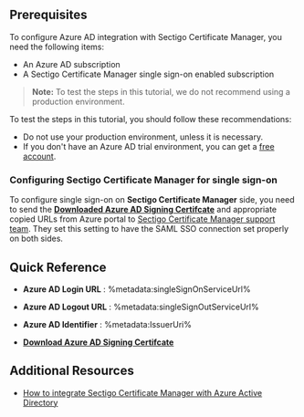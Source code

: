 ## Prerequisites

To configure Azure AD integration with Sectigo Certificate Manager, you need the following items:

- An Azure AD subscription
- A Sectigo Certificate Manager single sign-on enabled subscription

> **Note:**
> To test the steps in this tutorial, we do not recommend using a production environment.

To test the steps in this tutorial, you should follow these recommendations:

- Do not use your production environment, unless it is necessary.
- If you don't have an Azure AD trial environment, you can get a [free account](https://azure.microsoft.com/free/).

### Configuring Sectigo Certificate Manager for single sign-on

To configure single sign-on on **Sectigo Certificate Manager** side, you need to send the **[Downloaded Azure AD Signing Certifcate](%metadata:CertificateDownloadRawUrl%)** and appropriate copied URLs from Azure portal to [Sectigo Certificate Manager support team](https://sectigo.com/support). They set this setting to have the SAML SSO connection set properly on both sides.

## Quick Reference

* **Azure AD Login URL** : %metadata:singleSignOnServiceUrl%

* **Azure AD Logout URL** : %metadata:singleSignOutServiceUrl%

* **Azure AD Identifier** : %metadata:IssuerUri%

* **[Download Azure AD Signing Certifcate](%metadata:CertificateDownloadRawUrl%)**

## Additional Resources

* [How to integrate Sectigo Certificate Manager with Azure Active Directory](https://docs.microsoft.com/azure/active-directory/saas-apps/sectigocertificatemanager-tutorial)
